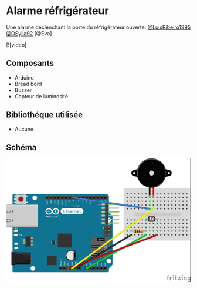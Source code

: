 # __Alarme réfrigérateur__

Une alarme déclenchant la porte du réfrigérateur ouverte.
[@LuisRibeiro1995](https://github.com/LuisRibeiro1995)
[@OSylla92](https://github.com/OSylla92)
[@Eva]

[![video]

## __Composants__

+ Arduino
+ Bread bord
+ Buzzer
+ Capteur de luminosité

## __Bibliothéque utilisée__

+ Aucune

## __Schéma__

![Sketch](Sketch2.jpg)
